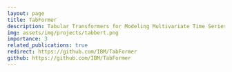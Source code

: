 ```yaml
---
layout: page
title: TabFormer
description: Tabular Transformers for Modeling Multivariate Time Series
img: assets/img/projects/tabbert.png
importance: 3
related_publications: true
redirect: https://github.com/IBM/TabFormer
github: https://github.com/IBM/TabFormer
---
```


